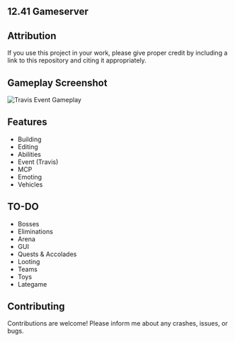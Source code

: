 ## 12.41 Gameserver

## Attribution
If you use this project in your work, please give proper credit by including a link to this repository and citing it appropriately.

## Gameplay Screenshot
![Travis Event Gameplay](https://cdn.discordapp.com/attachments/1284151493863280651/1320944032007983187/image.png?ex=676b707f&is=676a1eff&hm=46759ec201669c011c5cee2ad72a220cf78fd2265d4eaa152626185ccaec46c0&)

## Features
- Building
- Editing
- Abilities
- Event (Travis)
- MCP
- Emoting
- Vehicles

## TO-DO
- Bosses
- Eliminations
- Arena
- GUI
- Quests & Accolades
- Looting
- Teams
- Toys
- Lategame

## Contributing
Contributions are welcome!
Please inform me about any crashes, issues, or bugs.